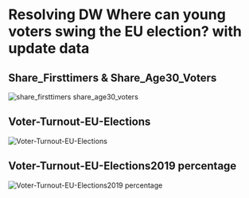 # Resolving DW Where can young voters swing the EU election?  with update data
## Share_Firsttimers & Share_Age30_Voters
![share_firsttimers share_age30_voters](https://user-images.githubusercontent.com/82277577/115305193-06ab4580-a177-11eb-9280-6237f4ddefd4.png)
## Voter-Turnout-EU-Elections
![Voter-Turnout-EU-Elections](https://user-images.githubusercontent.com/82277577/115305260-1c206f80-a177-11eb-961b-89ab78bc5ab8.png)
## Voter-Turnout-EU-Elections2019 percentage
![Voter-Turnout-EU-Elections2019 percentage](https://user-images.githubusercontent.com/82277577/115305328-30646c80-a177-11eb-8558-e1f2c6beb5b1.png)
